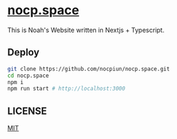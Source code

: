 # [nocp.space](https://nocp.space)

This is Noah's Website written in Nextjs + Typescript.

## Deploy

```bash
git clone https://github.com/nocpiun/nocp.space.git
cd nocp.space
npm i
npm run start # http://localhost:3000
```

## LICENSE

[MIT](./LICENSE)
